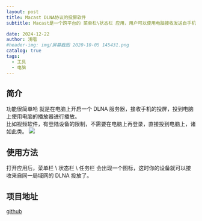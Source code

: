 ```yaml
---
layout: post
title: Macast DLNA协议的投屏软件
subtitle: Macast是一个跨平台的 菜单栏\状态栏 应用，用户可以使用电脑接收发送自手机的视频、图片和音乐，支持主流视频音乐软件和其他任何符合DLNA协议的投屏软件。

date: 2024-12-22
author: 浅唱
#header-img: img/屏幕截图 2020-10-05 145431.png
catalog: true
tags:
  - 工具
  - 电脑
---
```


## 简介

功能很简单哈 就是在电脑上开启一个 DLNA 服务器，接收手机的投屏，投到电脑上使用电脑的播放器进行播放。  
比如视频软件，有登陆设备的限制，不需要在电脑上再登录，直接投到电脑上，诸如此类。
![](https://github.com/xfangfang/Macast/raw/main/macast_slogan.png)

## 使用方法

打开应用后，菜单栏 \ 状态栏 \ 任务栏 会出现一个图标，这时你的设备就可以接收来自同一局域网的 DLNA 投放了。

## 项目地址

[github](https://github.com/xfangfang/Macast)
